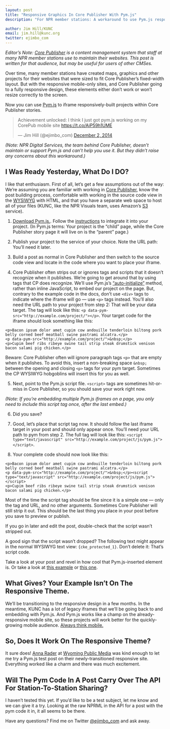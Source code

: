 ```yaml
---
layout: post
title: "Responsive Graphics In Core Publisher With Pym.js"
description: "For NPR member stations: A workaround to use Pym.js responsive iframes in Core Publisher posts."

author: Jim Hill/KUNC
email: jim.hill@kunc.org
twitter: ejimbo_com
---
```


_Editor&rsquo;s Note: [Core Publisher](http://digitalservices.npr.org/topic/core-publisher) is a content management system that staff at many NPR member stations use to maintain their websites. This post is written for that audience, but may be useful for users of other CMSes._

Over time, many member stations have created maps, graphics and other projects for their websites that were sized to fit Core Publisher&rsquo;s fixed-width layout.  But with the responsive mobile-only sites, and Core Publisher going to a fully responsive design, these elements either don&rsquo;t work or won&rsquo;t resize correctly to the screen.

Now you can use [Pym.js](http://blog.apps.npr.org/pym.js/) to iframe responsively-built projects  within Core Publisher stories.

<blockquote class="twitter-tweet" lang="en"><p>Achievement unlocked: I think I just got pym.js working on my CorePub mobile site <a href="https://t.co/AiP59h1UME">https://t.co/AiP59h1UME</a></p>&mdash; Jim Hill (@ejimbo_com) <a href="https://twitter.com/ejimbo_com/status/539891822190166022">December 2, 2014</a></blockquote>
<script async src="//platform.twitter.com/widgets.js" charset="utf-8"></script>


_(Note: NPR Digital Services, the team behind Core Publisher, doesn&rsquo;t maintain or support Pym.js and can&rsquo;t help you use it. But they didn&rsquo;t raise any concerns about this workaround.)_

## I Was Ready Yesterday, What Do I DO?

I like that enthusiasm. First of all, let&rsquo;s get a few assumptions out of the way: We&rsquo;re assuming you are familiar with working in [Core Publisher](http://digitalservices.npr.org/topic/core-publisher), know the post building process, comfortable with working in the source code view in the [WYSIWYG](http://www.webopedia.com/TERM/W/WYSIWYG.html) with HTML, and that you have a separate web space to host all of your files (KUNC, like the NPR Visuals team, uses Amazon&rsquo;s [S3](http://aws.amazon.com/s3/) service).

1) [Download Pym.js.](http://blog.apps.npr.org/pym.js/).  Follow the [instructions](http://blog.apps.npr.org/pym.js/#how) to integrate it into your project. (In Pym.js terms: Your project is the &ldquo;child&rdquo; page, while the Core Publisher story page it will live on is the &ldquo;parent&rdquo; page.)

2) Publish your project to the service of your choice. Note the URL path: You&rsquo;ll need it later.

3) Build a post as normal in Core Publisher and then switch to the source code view and locate in the code where you want to place your iframe.

4) Core Publisher often strips out or ignores tags and scripts that it doesn&rsquo;t recognize when it publishes. We&rsquo;re going to get around that by using tags that CP does recognize. We&rsquo;ll use Pym.js&rsquo;s [&ldquo;auto-initialize&rdquo;](http://blog.apps.npr.org/pym.js/#auto) method, rather than inline JavaScript, to embed our project on the page. But, contrary to the example code in the docs, don&rsquo;t use `<div>` tags to indicate where the iframe will go &mdash; use `<p>` tags instead. You&rsquo;ll also need the URL path to your project from step 2: That will be your data target. The tag will look like this: `<p data-pym-src="http://example.com/project/"></p>`.
Your target code for the iframe should look something like this:

```
<p>Bacon ipsum dolor amet cupim cow andouille tenderloin biltong pork belly corned beef meatball swine pastrami alcatra.</p>
<p data-pym-src="http://example.com/project/">&nbsp;</p>
<p>Cupim beef ribs ribeye swine tail strip steak drumstick venison bacon salami pig chicken.</p>
```

Beware: Core Publisher often will ignore paragraph tags `<p>` that are empty when it publishes. To avoid this, insert a non-breaking space `&nbsp;` between the opening and closing `<p>` tags for your pym target. Sometimes the CP WYSIWYG hobgoblins will insert this for you as well.

5) Next, point to the Pym.js script file. `<script>` tags are sometimes hit-or-miss in Core Publisher, so you should save your work right now.

_(Note: If you&rsquo;re embedding multiple Pym.js iframes on a page, you only need to include this script tag once, after the last embed.)_

6) Did you save?

7) Good, let&rsquo;s place that script tag now. It should follow the last iframe target in your post and should only appear once. You&rsquo;ll need your URL path to pym from step 2. The full tag will look like this: `<script type="text/javascript" src="http://example.com/project/js/pym.js"></script>`.

8) Your complete code should now look like this:

```
<p>Bacon ipsum dolor amet cupim cow andouille tenderloin biltong pork belly corned beef meatball swine pastrami alcatra.</p>
<p data-pym-src="http://example.com/project/">&nbsp;</p><script type="text/javascript" src="http://example.com/project/js/pym.js"></script>
<p>Cupim beef ribs ribeye swine tail strip steak drumstick venison bacon salami pig chicken.</p>
```

Most of the time the script tag should be fine since it is a simple one &mdash; only the tag and URL, and no other arguments. Sometimes Core Publisher will still strip it out. This should be the last thing you place in your post before you save to preview or publish.

If you go in later and edit the post, double-check that the script wasn&rsquo;t stripped out.

A good sign that the script wasn&rsquo;t dropped? The following text might appear in the normal WYSIWYG text view: `{cke_protected_1}`. Don&rsquo;t delete it: That&rsquo;s script code.

Take a look at your post and revel in how cool that Pym.js-inserted element is. Or take a look at [this example](http://www.kunc.org/post/real-life-or-lego-life-hit-bricks-plastic-cu-boulder) or [this one](http://www.kunc.org/post/watch-greeley-get-surrounded-15000-oil-wells-13-years).

## What Gives? Your Example Isn&rsquo;t On The Responsive Theme.

We&rsquo;ll be transitioning to the responsive design in a few months. In the meantime, KUNC has a lot of legacy iframes that we&rsquo;ll be going back to and embedding with Pym.js. And Pym.js works like a champ on the already-responsive mobile site, so these projects will work better for the quickly-growing mobile audience. [Always think mobile.](https://twitter.com/ejimbo_com/status/532215188028530688)

## So, Does It Work On The Responsive Theme?

It sure does! [Anna Rader](https://twitter.com/anna_rader) at [Wyoming Public Media](http://wyomingpublicmedia.org) was kind enough to let me try a Pym.js test post on their newly-transitioned responsive site. Everything worked like a charm and there was much excitement.

## Will The Pym Code In A Post Carry Over The API For Station-To-Station Sharing?

I haven&rsquo;t tested this yet. If you&rsquo;d like to be a test subject, let me know and we can give it a try. Looking at the raw NPRML in the API for a post with the pym code it in, it all seems to be there.

Have any questions? Find me on Twitter <a href="http://twitter.com/ejimbo_com">@ejimbo_com</a> and ask away.